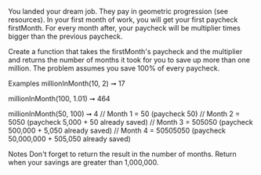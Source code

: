 You landed your dream job. They pay in geometric progression (see resources). In your first month of work, you will get your first paycheck firstMonth. For every month after, your paycheck will be multiplier times bigger than the previous paycheck.

Create a function that takes the firstMonth's paycheck and the multiplier and returns the number of months it took for you to save up more than one million. The problem assumes you save 100% of every paycheck.

Examples
millionInMonth(10, 2) ➞ 17

millionInMonth(100, 1.01) ➞ 464

millionInMonth(50, 100) ➞ 4
// Month 1 = 50 (paycheck 50)
// Month 2 = 5050 (paycheck 5,000 + 50 already saved)
// Month 3 = 505050 (paycheck 500,000 + 5,050 already saved)
// Month 4 = 50505050 (paycheck 50,000,000 + 505,050 already saved)

Notes
Don't forget to return the result in the number of months.
Return when your savings are greater than 1,000,000.